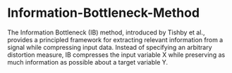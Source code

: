 # Information-Bottleneck-Method
The Information Bottleneck (IB) method, introduced by Tishby et al., provides a principled framework for extracting relevant information from a signal while compressing input data. Instead of specifying an arbitrary distortion measure, IB compresses the input variable X while preserving as much information as possible about a target variable Y.
